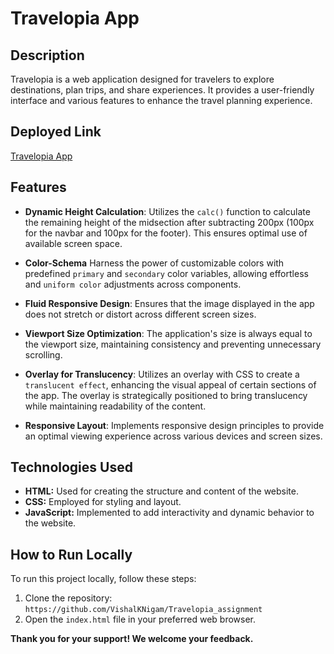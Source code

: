 # Travelopia App

## Description

Travelopia is a web application designed for travelers to explore destinations, plan trips, and share experiences. It provides a user-friendly interface and various features to enhance the travel planning experience.

## Deployed Link

[Travelopia App](https://66050d3ad449914b6a48a735--cozy-bonbon-d6b202.netlify.app/#)

## Features

- **Dynamic Height Calculation**: Utilizes the `calc()` function to calculate the remaining height of the midsection after subtracting 200px (100px for the navbar and 100px for the footer). This ensures optimal use of available screen space.

- **Color-Schema** Harness the power of customizable colors with predefined `primary` and `secondary` color variables, allowing effortless and `uniform color` adjustments across components.

- **Fluid Responsive Design**: Ensures that the image displayed in the app does not stretch or distort across different screen sizes.

- **Viewport Size Optimization**: The application's size is always equal to the viewport size, maintaining consistency and preventing unnecessary scrolling.

- **Overlay for Translucency**: Utilizes an overlay with CSS to create a `translucent effect`, enhancing the visual appeal of certain sections of the app. The overlay is strategically positioned to bring translucency while maintaining readability of the content.

- **Responsive Layout**: Implements responsive design principles to provide an optimal viewing experience across various devices and screen sizes.

## Technologies Used

- **HTML:** Used for creating the structure and content of the website.
- **CSS:** Employed for styling and layout.
- **JavaScript:** Implemented to add interactivity and dynamic behavior to the website.

## How to Run Locally

To run this project locally, follow these steps:

1. Clone the repository: `https://github.com/VishalKNigam/Travelopia_assignment`
2. Open the `index.html` file in your preferred web browser.

**Thank you for your support! We welcome your feedback.**

